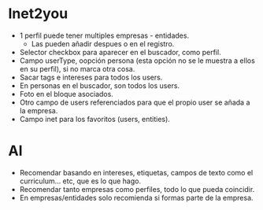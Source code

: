 # Inet2you
- 1 perfil puede tener multiples empresas - entidades.
    - Las pueden añadir despues o en el registro.
- Selector checkbox para aparecer en el buscador, como perfil.
- Campo userType, oopción persona (esta opción no se le muestra a ellos en su perfil), si no marca otra cosa.
- Sacar tags e intereses para todos los users.
- En personas en el buscador, son todos los users.
- Foto en el bloque asociados.
- Otro campo de users referenciados para que el propio user se añada a la empresa.
- Campo inet para los favoritos (users, entities).


# AI 
- Recomendar basando en intereses, etiquetas, campos de texto como el curriculum... etc, que es lo que hago.
- Recomendar tanto empresas como perfiles, todo lo que pueda coincidir.
- En empresas/entidades solo recomienda si formas parte de la empresa.
